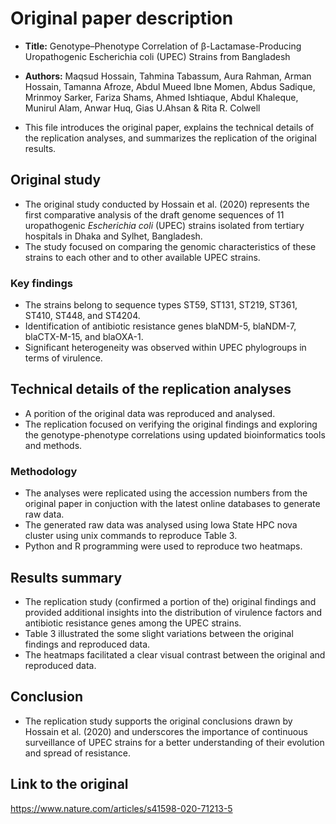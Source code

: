 # Original paper description

- **Title:** Genotype–Phenotype Correlation of β-Lactamase-Producing Uropathogenic Escherichia coli (UPEC) Strains from Bangladesh

- **Authors:** Maqsud Hossain, Tahmina Tabassum, Aura Rahman, Arman Hossain, Tamanna Afroze, Abdul Mueed Ibne Momen, Abdus Sadique, Mrinmoy Sarker, Fariza Shams, Ahmed Ishtiaque, Abdul Khaleque, Munirul Alam, Anwar Huq, Gias U.Ahsan & Rita R. Colwell​

- This file introduces the original paper, explains the technical details of the replication analyses, and summarizes the replication of the original results.

## Original study
- The original study conducted by Hossain et al. (2020) represents the first comparative analysis of the draft genome sequences of 11 uropathogenic *Escherichia coli* (UPEC) strains isolated from tertiary hospitals in Dhaka and Sylhet, Bangladesh.
- The study focused on comparing the genomic characteristics of these strains to each other and to other available UPEC strains.

### Key findings
- The strains belong to sequence types ST59, ST131, ST219, ST361, ST410, ST448, and ST4204.
- Identification of antibiotic resistance genes blaNDM-5, blaNDM-7, blaCTX-M-15, and blaOXA-1.
- Significant heterogeneity was observed within UPEC phylogroups in terms of virulence.

## Technical details of the replication analyses
- A porition of the original data was reproduced and analysed.
- The replication focused on verifying the original findings and exploring the genotype-phenotype correlations using updated bioinformatics tools and methods.

### Methodology
- The analyses were replicated using the accession numbers from the original paper in conjuction with the latest online databases to generate raw data.
- The generated raw data was analysed using Iowa State HPC nova cluster using unix commands to reproduce Table 3.
- Python and R programming were used to reproduce two heatmaps.

## Results summary
- The replication study (confirmed a portion of the) original findings and provided additional insights into the distribution of virulence factors and antibiotic resistance genes among the UPEC strains. 
- Table 3 illustrated the some slight variations between the original findings and reproduced data.
- The heatmaps facilitated a clear visual contrast between the original and reproduced data.

## Conclusion
- The replication study supports the original conclusions drawn by Hossain et al. (2020) and underscores the importance of continuous surveillance of UPEC strains for a better understanding of their evolution and spread of resistance.

## Link to the original 
https://www.nature.com/articles/s41598-020-71213-5


